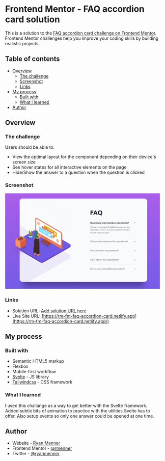 # Frontend Mentor - FAQ accordion card solution

This is a solution to the [FAQ accordion card challenge on Frontend Mentor](https://www.frontendmentor.io/challenges/faq-accordion-card-XlyjD0Oam). Frontend Mentor challenges help you improve your coding skills by building realistic projects. 

## Table of contents

- [Overview](#overview)
  - [The challenge](#the-challenge)
  - [Screenshot](#screenshot)
  - [Links](#links)
- [My process](#my-process)
  - [Built with](#built-with)
  - [What I learned](#what-i-learned)
- [Author](#author)

## Overview

### The challenge

Users should be able to:

- View the optimal layout for the component depending on their device's screen size
- See hover states for all interactive elements on the page
- Hide/Show the answer to a question when the question is clicked

### Screenshot

![](./screenshot.png)

### Links

- Solution URL: [Add solution URL here](https://your-solution-url.com)
- Live Site URL: [https://rm-fm-faq-accordion-card.netlify.app](https://rm-fm-faq-accordion-card.netlify.app/)

## My process

### Built with

- Semantic HTML5 markup
- Flexbox
- Mobile-first workflow
- [Svelte](https://svelte.dev/) - JS library
- [Tailwindcss](https://tailwindcss.com/) - CSS framework

### What I learned

I used this challange as a way to get better with the Svelte framework. Added subtle bits of animation to practice with the utilities Svelte has to offer. Also setup events so only one answer could be opened at one time.

## Author

- Website - [Ryan Menner](https://ryanmenner.com)
- Frontend Mentor - [@rmenner](https://www.frontendmentor.io/profile/rmenner)
- Twitter - [@ryanmenner](https://twitter.com/ryanmenner)
